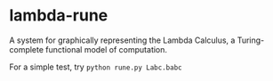 # lambda-rune
A system for graphically representing the Lambda Calculus, a Turing-complete functional model of computation.

For a simple test, try `python rune.py Labc.babc`
